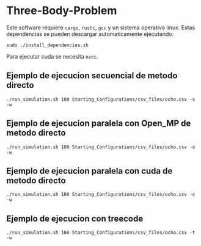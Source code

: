 # Three-Body-Problem
Este software requiere `cargo`, `rustc`, `gcc` y un sistema operativo linux.
Estas dependencias se pueden descargar automaticamente ejecutando:

    sudo ./install_dependencies.sh

Para ejecutar cuda se necesita `nvcc`.

## Ejemplo de ejecucion secuencial de metodo directo
    ./run_simulation.sh 100 Starting_Configurations/csv_files/ocho.csv -s -w

## Ejemplo de ejecucion paralela con Open_MP de metodo directo
    ./run_simulation.sh 100 Starting_Configurations/csv_files/ocho.csv -o -w

## Ejemplo de ejecucion paralela con cuda de metodo directo
    ./run_simulation.sh 100 Starting_Configurations/csv_files/ocho.csv -c -w

## Ejemplo de ejecucion con treecode
    ./run_simulation.sh 100 Starting_Configurations/csv_files/ocho.csv -t -w




